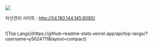 <div>
  <img src="https://capsule-render.vercel.app/api?type=rounded&color=gradient&text=%20자산관리%20&height=300&fontSize=40&textBg=true" />
</div>

자산관리 사이트 : http://54.180.144.145:8080/



<br>
  ![Top Langs](https://github-readme-stats.vercel.app/api/top-langs/?username=y5624711&layout=compact)

